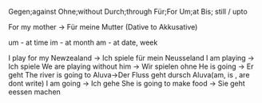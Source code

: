 Gegen;against
Ohne;without
Durch;through
Für;For
Um;at
Bis; still / upto

For my mother -> Für meine Mutter (Dative to Akkusative)

um - at time
im - at month 
am  - at date, week

I play for my Newzealand -> Ich spiele für mein Neusseland
I am playing -> Ich spiele
We are playing without him -> Wir spielen ohne 
He is going -> Er geht
The river is going to Aluva->Der Fluss geht dursch Aluva(am, is , are dont write)
I am going -> Ich gehe
She is going to make food -> Sie geht eessen machen


 